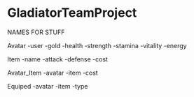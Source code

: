 # GladiatorTeamProject

NAMES FOR STUFF

Avatar
	-user
	-gold
	-health
	-strength
	-stamina
	-vitality
	-energy
	
Item
	-name
	-attack
	-defense
	-cost
	
Avatar_Item
	-avatar
	-item
	-cost
	
Equiped
	-avatar
	-item
	-type
